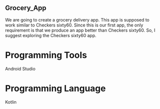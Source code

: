 ## Grocery_App

We are going to create a grocery delivery app. This app is supposed to work similar to Checkers sixty60.
Since this is our first app, the only requirement is that we produce an app better than Checkers sixty60. So,
I suggest exploring the Checkers sixty60 app.

# Programming Tools
Android Studio

# Programming Language
Kotlin
